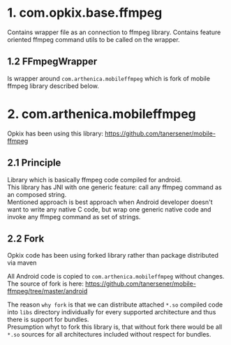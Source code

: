 # 1. com.opkix.base.ffmpeg

Contains wrapper file as an connection to ffmpeg library.
Contains feature oriented ffmpeg command utils to be called on the wrapper.

## 1.2 FFmpegWrapper 
Is wrapper around `com.arthenica.mobileffmpeg` which is fork of mobile ffmpeg library described below.

# 2. com.arthenica.mobileffmpeg
Opkix has been using this library: https://github.com/tanersener/mobile-ffmpeg 

## 2.1 Principle
Library which is basically ffmpeg code compiled for android.  
This library has JNI with one generic feature: call any ffmpeg command as an composed string.  
Mentioned approach is best approach when Android developer doesn't want to write any native C code, but wrap one generic native code and invoke any ffmpeg command as set of strings.  

## 2.2 Fork

Opkix code has been using forked library rather than package distributed via maven

All Android code is copied to `com.arthenica.mobileffmpeg` without changes.  
The source of fork is here:
https://github.com/tanersener/mobile-ffmpeg/tree/master/android  

The reason `why fork` is that we can distribute attached `*.so` compiled code into `libs` directory individually for every supported architecture and thus there is support for bundles.   
Presumption whyt to fork this library is, that without fork there would be all `*.so` sources for all architectures included without respect for bundles.  



 



